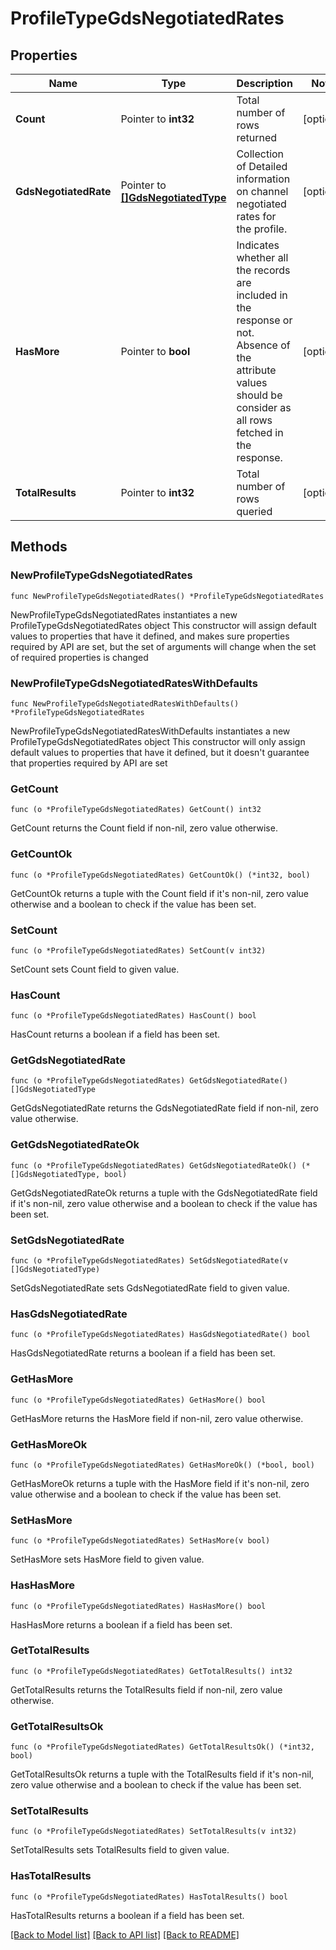# ProfileTypeGdsNegotiatedRates

## Properties

Name | Type | Description | Notes
------------ | ------------- | ------------- | -------------
**Count** | Pointer to **int32** | Total number of rows returned | [optional] 
**GdsNegotiatedRate** | Pointer to [**[]GdsNegotiatedType**](GdsNegotiatedType.md) | Collection of Detailed information on channel negotiated rates for the profile. | [optional] 
**HasMore** | Pointer to **bool** | Indicates whether all the records are included in the response or not. Absence of the attribute values should be consider as all rows fetched in the response. | [optional] 
**TotalResults** | Pointer to **int32** | Total number of rows queried | [optional] 

## Methods

### NewProfileTypeGdsNegotiatedRates

`func NewProfileTypeGdsNegotiatedRates() *ProfileTypeGdsNegotiatedRates`

NewProfileTypeGdsNegotiatedRates instantiates a new ProfileTypeGdsNegotiatedRates object
This constructor will assign default values to properties that have it defined,
and makes sure properties required by API are set, but the set of arguments
will change when the set of required properties is changed

### NewProfileTypeGdsNegotiatedRatesWithDefaults

`func NewProfileTypeGdsNegotiatedRatesWithDefaults() *ProfileTypeGdsNegotiatedRates`

NewProfileTypeGdsNegotiatedRatesWithDefaults instantiates a new ProfileTypeGdsNegotiatedRates object
This constructor will only assign default values to properties that have it defined,
but it doesn't guarantee that properties required by API are set

### GetCount

`func (o *ProfileTypeGdsNegotiatedRates) GetCount() int32`

GetCount returns the Count field if non-nil, zero value otherwise.

### GetCountOk

`func (o *ProfileTypeGdsNegotiatedRates) GetCountOk() (*int32, bool)`

GetCountOk returns a tuple with the Count field if it's non-nil, zero value otherwise
and a boolean to check if the value has been set.

### SetCount

`func (o *ProfileTypeGdsNegotiatedRates) SetCount(v int32)`

SetCount sets Count field to given value.

### HasCount

`func (o *ProfileTypeGdsNegotiatedRates) HasCount() bool`

HasCount returns a boolean if a field has been set.

### GetGdsNegotiatedRate

`func (o *ProfileTypeGdsNegotiatedRates) GetGdsNegotiatedRate() []GdsNegotiatedType`

GetGdsNegotiatedRate returns the GdsNegotiatedRate field if non-nil, zero value otherwise.

### GetGdsNegotiatedRateOk

`func (o *ProfileTypeGdsNegotiatedRates) GetGdsNegotiatedRateOk() (*[]GdsNegotiatedType, bool)`

GetGdsNegotiatedRateOk returns a tuple with the GdsNegotiatedRate field if it's non-nil, zero value otherwise
and a boolean to check if the value has been set.

### SetGdsNegotiatedRate

`func (o *ProfileTypeGdsNegotiatedRates) SetGdsNegotiatedRate(v []GdsNegotiatedType)`

SetGdsNegotiatedRate sets GdsNegotiatedRate field to given value.

### HasGdsNegotiatedRate

`func (o *ProfileTypeGdsNegotiatedRates) HasGdsNegotiatedRate() bool`

HasGdsNegotiatedRate returns a boolean if a field has been set.

### GetHasMore

`func (o *ProfileTypeGdsNegotiatedRates) GetHasMore() bool`

GetHasMore returns the HasMore field if non-nil, zero value otherwise.

### GetHasMoreOk

`func (o *ProfileTypeGdsNegotiatedRates) GetHasMoreOk() (*bool, bool)`

GetHasMoreOk returns a tuple with the HasMore field if it's non-nil, zero value otherwise
and a boolean to check if the value has been set.

### SetHasMore

`func (o *ProfileTypeGdsNegotiatedRates) SetHasMore(v bool)`

SetHasMore sets HasMore field to given value.

### HasHasMore

`func (o *ProfileTypeGdsNegotiatedRates) HasHasMore() bool`

HasHasMore returns a boolean if a field has been set.

### GetTotalResults

`func (o *ProfileTypeGdsNegotiatedRates) GetTotalResults() int32`

GetTotalResults returns the TotalResults field if non-nil, zero value otherwise.

### GetTotalResultsOk

`func (o *ProfileTypeGdsNegotiatedRates) GetTotalResultsOk() (*int32, bool)`

GetTotalResultsOk returns a tuple with the TotalResults field if it's non-nil, zero value otherwise
and a boolean to check if the value has been set.

### SetTotalResults

`func (o *ProfileTypeGdsNegotiatedRates) SetTotalResults(v int32)`

SetTotalResults sets TotalResults field to given value.

### HasTotalResults

`func (o *ProfileTypeGdsNegotiatedRates) HasTotalResults() bool`

HasTotalResults returns a boolean if a field has been set.


[[Back to Model list]](../README.md#documentation-for-models) [[Back to API list]](../README.md#documentation-for-api-endpoints) [[Back to README]](../README.md)


